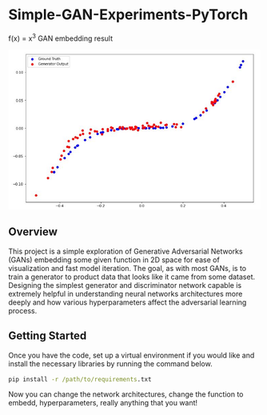 # Simple-GAN-Experiments-PyTorch

f(x) = x<sup>3</sup> GAN embedding result

![x3 Embedding](/results/GAN_x3_Embedding.JPG)


## Overview

This project is a simple exploration of Generative Adversarial Networks (GANs) embedding some given function in 2D space for ease of visualization and fast model iteration. The goal, as with most GANs, is to train a generator to product data that looks like it came from some dataset. Designing the simplest generator and discriminator network capable is extremely helpful in understanding neural networks architectures more deeply and how various hyperparameters affect the adversarial learning process.

## Getting Started

Once you have the code, set up a virtual environment if you would like and install the necessary libraries by running the command below.
```bat
pip install -r /path/to/requirements.txt
```

Now you can change the network architectures, change the function to embedd, hyperparameters, really anything that you want!
